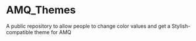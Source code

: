 # AMQ_Themes
A public repository to allow people to change color values and get a Stylish-compatible theme for AMQ
